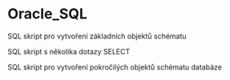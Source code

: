 # Oracle_SQL

SQL skript pro vytvoření základních objektů schématu 

SQL skript s několika dotazy SELECT 

SQL skript pro vytvoření pokročilých objektů schématu databáze
